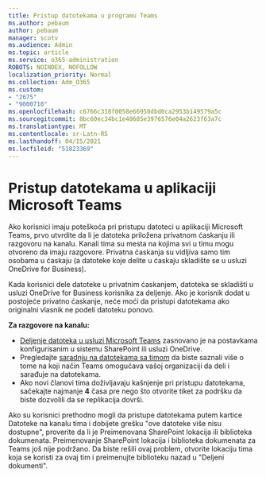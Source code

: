 ```yaml
---
title: Pristup datotekama u programu Teams
ms.author: pebaum
author: pebaum
manager: scotv
ms.audience: Admin
ms.topic: article
ms.service: o365-administration
ROBOTS: NOINDEX, NOFOLLOW
localization_priority: Normal
ms.collection: Adm_O365
ms.custom:
- "2675"
- "9000710"
ms.openlocfilehash: c6766c318f0058e66950dbd0ca2953b149579a5c
ms.sourcegitcommit: 8bc60ec34bc1e40685e3976576e04a2623f63a7c
ms.translationtype: MT
ms.contentlocale: sr-Latn-RS
ms.lasthandoff: 04/15/2021
ms.locfileid: "51823369"
---
```

# <a name="accessing-files-in-microsoft-teams"></a>Pristup datotekama u aplikaciji Microsoft Teams

Ako korisnici imaju poteškoća pri pristupu datoteci u aplikaciji Microsoft Teams, prvo utvrdite da li je datoteka priložena privatnom ćaskanju ili razgovoru na kanalu. Kanali tima su mesta na kojima svi u timu mogu otvoreno da imaju razgovore. Privatna ćaskanja su vidljiva samo tim osobama u ćaskaju (a datoteke koje delite u ćaskaju skladište se u usluzi OneDrive for Business).

Kada korisnici dele datoteke u privatnim ćaskanjem, datoteka se skladišti u usluzi OneDrive for Business korisnika za deljenje. Ako je korisnik dodat u postojeće privatno ćaskanje, neće moći da pristupi datotekama ako originalni vlasnik ne podeli datoteku ponovo.    

**Za razgovore na kanalu:**

- [Deljenje datoteka u usluzi Microsoft Teams](https://docs.microsoft.com/MicrosoftTeams/sharing-files-in-teams) zasnovano je na postavkama konfigurisanim u sistemu SharePoint ili usluzi OneDrive. 
- Pregledajte [saradnju na datotekama sa timom](https://support.office.com/article/Collaborate-on-files-with-your-Team-9b200289-dbac-4823-85bd-628a5c7bb0ae) da biste saznali više o tome na koji način Teams omogućava vašoj organizaciji da deli i sarađuje na datotekama. 
- Ako novi članovi tima doživljavaju kašnjenje pri pristupu datotekama, sačekajte najmanje **4** časa pre nego što otvorite tiket za podršku da biste dozvolili da se replikacija dovrši. 

Ako su korisnici prethodno mogli da pristupe datotekama putem kartice Datoteke na kanalu tima i dobijete grešku "ove datoteke više nisu dostupne", proverite da li je Preimenovana SharePoint lokacija ili biblioteka dokumenata. Preimenovanje SharePoint lokacija i biblioteka dokumenata za Teams još nije podržano. Da biste rešili ovaj problem, otvorite lokaciju tima koja se koristi za ovaj tim i preimenujte biblioteku nazad u "Deljeni dokumenti".